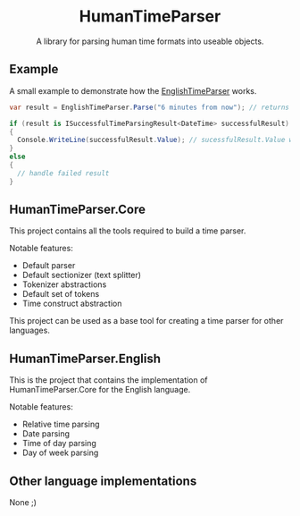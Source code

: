 <div align="center">
  <h1>HumanTimeParser</h1>
  <p>A library for parsing human time formats into useable objects.</p>
</div>

## Example
A small example to demonstrate how the [EnglishTimeParser](https://github.com/Zackattak01/HumanTimeParser/blob/main/src/HumanTimeParser.English/EnglishTimeParser.cs) works.
```csharp
var result = EnglishTimeParser.Parse("6 minutes from now"); // returns a generic ITimeParsingResult

if (result is ISuccessfulTimeParsingResult<DateTime> successfulResult) // to determine if the result is successful or not we pattern match.  DefaultTimeParsingResult also works.
{
  Console.WriteLine(successfulResult.Value); // sucessfulResult.Value will represent a time 6 minutes from DateTime.Now
}
else
{
  // handle failed result
}
```

## HumanTimeParser.Core
This project contains all the tools required to build a time parser.

Notable features:
* Default parser
* Default sectionizer (text splitter)
* Tokenizer abstractions
* Default set of tokens
* Time construct abstraction

This project can be used as a base tool for creating a time parser for other languages.

## HumanTimeParser.English
This is the project that contains the implementation of HumanTimeParser.Core for the English language.

Notable features:
* Relative time parsing
* Date parsing
* Time of day parsing
* Day of week parsing

## Other language implementations
None ;)
